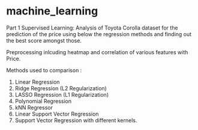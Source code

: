 # machine_learning
Part 1
Supervised Learning: Analysis of Toyota Corolla dataset for the prediction of the price using below the regression methods and finding out the best score amongst those.

Preprocessing inlcuding heatmap and correlation of various features with Price.

Methods used to comparison : 
1. Linear Regression 
2. Ridge Regression (L2 Regularization) 
3. LASSO Regression (L1 Regularization) 
4. Polynomial Regression 
5. kNN Regressor 
6. Linear Support Vector Regression 
7. Support Vector Regression with different kernels.


